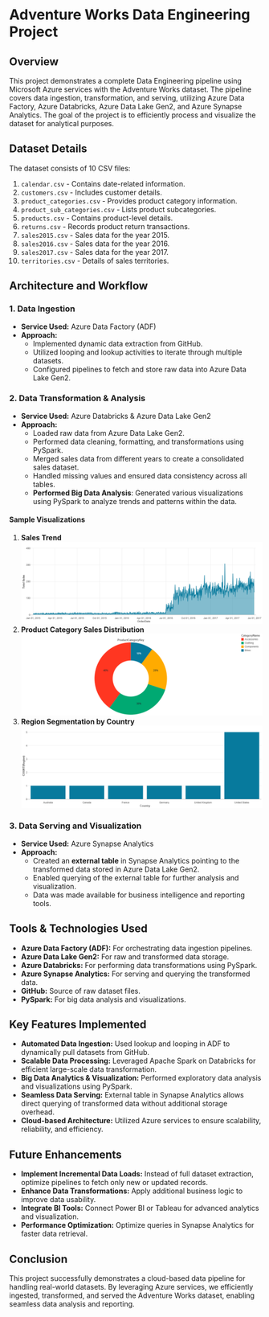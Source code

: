 # Adventure Works Data Engineering Project

## Overview
This project demonstrates a complete Data Engineering pipeline using Microsoft Azure services with the Adventure Works dataset. The pipeline covers data ingestion, transformation, and serving, utilizing Azure Data Factory, Azure Databricks, Azure Data Lake Gen2, and Azure Synapse Analytics. The goal of the project is to efficiently process and visualize the dataset for analytical purposes.

## Dataset Details
The dataset consists of 10 CSV files:
1. `calendar.csv` - Contains date-related information.
2. `customers.csv` - Includes customer details.
3. `product_categories.csv` - Provides product category information.
4. `product_sub_categories.csv` - Lists product subcategories.
5. `products.csv` - Contains product-level details.
6. `returns.csv` - Records product return transactions.
7. `sales2015.csv` - Sales data for the year 2015.
8. `sales2016.csv` - Sales data for the year 2016.
9. `sales2017.csv` - Sales data for the year 2017.
10. `territories.csv` - Details of sales territories.

## Architecture and Workflow
### 1. Data Ingestion
- **Service Used:** Azure Data Factory (ADF)
- **Approach:**
  - Implemented dynamic data extraction from GitHub.
  - Utilized looping and lookup activities to iterate through multiple datasets.
  - Configured pipelines to fetch and store raw data into Azure Data Lake Gen2.

### 2. Data Transformation & Analysis
- **Service Used:** Azure Databricks & Azure Data Lake Gen2
- **Approach:**
  - Loaded raw data from Azure Data Lake Gen2.
  - Performed data cleaning, formatting, and transformations using PySpark.
  - Merged sales data from different years to create a consolidated sales dataset.
  - Handled missing values and ensured data consistency across all tables.
  - **Performed Big Data Analysis**: Generated various visualizations using PySpark to analyze trends and patterns within the data.

#### Sample Visualizations
1. **Sales Trend**
   ![Sales Trend](images\Areachart.png)
2. **Product Category Sales Distribution**
   ![Product Category Sales](images\Piechart.png)
3. **Region Segmentation by Country**
   ![Region Segmentation](images\Barchart.png)

### 3. Data Serving and Visualization
- **Service Used:** Azure Synapse Analytics
- **Approach:**
  - Created an **external table** in Synapse Analytics pointing to the transformed data stored in Azure Data Lake Gen2.
  - Enabled querying of the external table for further analysis and visualization.
  - Data was made available for business intelligence and reporting tools.

## Tools & Technologies Used
- **Azure Data Factory (ADF):** For orchestrating data ingestion pipelines.
- **Azure Data Lake Gen2:** For raw and transformed data storage.
- **Azure Databricks:** For performing data transformations using PySpark.
- **Azure Synapse Analytics:** For serving and querying the transformed data.
- **GitHub:** Source of raw dataset files.
- **PySpark:** For big data analysis and visualizations.

## Key Features Implemented
- **Automated Data Ingestion:** Used lookup and looping in ADF to dynamically pull datasets from GitHub.
- **Scalable Data Processing:** Leveraged Apache Spark on Databricks for efficient large-scale data transformation.
- **Big Data Analytics & Visualization:** Performed exploratory data analysis and visualizations using PySpark.
- **Seamless Data Serving:** External table in Synapse Analytics allows direct querying of transformed data without additional storage overhead.
- **Cloud-based Architecture:** Utilized Azure services to ensure scalability, reliability, and efficiency.

## Future Enhancements
- **Implement Incremental Data Loads:** Instead of full dataset extraction, optimize pipelines to fetch only new or updated records.
- **Enhance Data Transformations:** Apply additional business logic to improve data usability.
- **Integrate BI Tools:** Connect Power BI or Tableau for advanced analytics and visualization.
- **Performance Optimization:** Optimize queries in Synapse Analytics for faster data retrieval.

## Conclusion
This project successfully demonstrates a cloud-based data pipeline for handling real-world datasets. By leveraging Azure services, we efficiently ingested, transformed, and served the Adventure Works dataset, enabling seamless data analysis and reporting.

